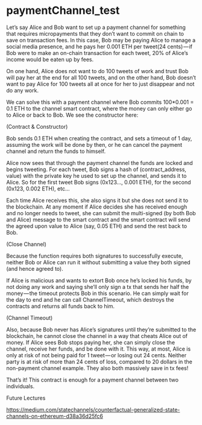 # paymentChannel_test

Let’s say Alice and Bob want to set up a payment channel for something that requires micropayments that they don’t want to commit on chain to save on transaction fees. In this case, Bob may be paying Alice to manage a social media presence, and he pays her 0.001 ETH per tweet(24 cents) — if Bob were to make an on-chain transaction for each tweet, 20% of Alice’s income would be eaten up by fees.

On one hand, Alice does not want to do 100 tweets of work and trust Bob will pay her at the end for all 100 tweets, and on the other hand, Bob doesn’t want to pay Alice for 100 tweets all at once for her to just disappear and not do any work.

We can solve this with a payment channel where Bob commits 100*0.001 = 0.1 ETH to the channel smart contract, where the money can only either go to Alice or back to Bob. We see the constructor here:

(Contract & Constructor)

Bob sends 0.1 ETH when creating the contract, and sets a timeout of 1 day, assuming the work will be done by then, or he can cancel the payment channel and return the funds to himself.

Alice now sees that through the payment channel the funds are locked and begins tweeting. For each tweet, Bob signs a hash of (contract_address, value) with the private key he used to set up the channel, and sends it to Alice. So for the first tweet Bob signs (0x123…, 0.001 ETH), for the second (0x123, 0.002 ETH), etc…

Each time Alice receives this, she also signs it but she does not send it to the blockchain. At any moment if Alice decides she has received enough and no longer needs to tweet, she can submit the multi-signed (by both Bob and Alice) message to the smart contract and the smart contract will send the agreed upon value to Alice (say, 0.05 ETH) and send the rest back to Bob.

(Close Channel)

Because the function requires both signatures to successfully execute, neither Bob or Alice can run it without submitting a value they both signed (and hence agreed to).

If Alice is malicious and wants to extort Bob once he’s locked his funds, by not doing any work and saying she’ll only sign a tx that sends her half the money — the timeout protects Bob in this scenario. He can simply wait for the day to end and he can call ChannelTimeout, which destroys the contracts and returns all funds back to him.

(Channel Timeout)

Also, because Bob never has Alice’s signatures until they’re submitted to the blockchain, he cannot close the channel in a way that cheats Alice out of money. If Alice sees Bob stops paying her, she can simply close the channel, receive her funds, and be done with it. This way, at most, Alice is only at risk of not being paid for 1 tweet — or losing out 24 cents. Neither party is at risk of more than 24 cents of loss, compared to 20 dollars in the non-payment channel example. They also both massively save in tx fees!

That’s it! This contract is enough for a payment channel between two individuals.

Future Lectures

https://medium.com/statechannels/counterfactual-generalized-state-channels-on-ethereum-d38a36d25fc6
